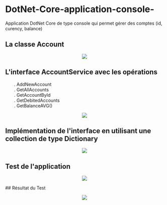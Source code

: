 # DotNet-Core-application-console-
Application DotNet Core de type console qui permet gérer des comptes (id, curency, balance)<br>
## La classe Account
<p align="center">
<img src="https://user-images.githubusercontent.com/63150702/206688927-4c8bbc1a-7aac-41d5-a4a6-a548b35ff21d.png"/> 
</p>

## L'interface AccountService avec les opérations
&ensp;&ensp;&ensp;&ensp;. AddNewAccount<br>
&ensp;&ensp;&ensp;&ensp;. GetAllAccounts<br>
&ensp;&ensp;&ensp;&ensp;. GetAccountById<br>
&ensp;&ensp;&ensp;&ensp;. GetDebitedAccounts<br>
&ensp;&ensp;&ensp;&ensp;. GetBalanceAVG()
<p align="center">
<img src="https://user-images.githubusercontent.com/63150702/206690247-4189794a-069f-4d84-a240-66c7773dfe50.png"/> 
</p>

## Implémentation de l'interface en utilisant une collection de type Dictionary
<p align="center">
<img src="https://user-images.githubusercontent.com/63150702/206690764-9adea12a-bdcc-4238-b385-60f31164e4d7.png"/> 
</p>

## Test de l'application
<p align="center">
<img src="https://user-images.githubusercontent.com/63150702/206690859-a124e9a7-a745-485e-b66e-36d8c1ffa06a.png"/> 
</p>
## Résultat du Test
<p align="center">
<img src="https://user-images.githubusercontent.com/63150702/206717896-9df8f484-1dc0-4c48-bd8f-fe1d92fb891c.png"/> 
</p>
